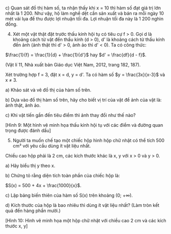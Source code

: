 c) Quan sát đồ thị hàm số, ta nhận thấy khi x = 10 thì hàm số đạt giá trị lớn nhất là 1 200.
Như vậy, hộ làm nghề dệt cần sản xuất và bán ra mỗi ngày 10 mét vải lụa để thu được
lợi nhuận tối đa. Lợi nhuận tối đa này là 1 200 nghìn đồng.

4. Xét một vật thật đặt trước thấu kính hội tụ có tiêu cự f > 0. Gọi d là khoảng cách
từ vật đến thấu kính (d > 0), d' là khoảng cách từ thấu kính đến ảnh (ảnh thật thì
d' > 0, ảnh ảo thì d' < 0). Ta có công thức:

$\frac{1}{f} = \frac{1}{d} + \frac{1}{d'}$ hay $d' = \frac{df}{d - f}$.

(Vật lí 11, Nhà xuất bản Giáo dục Việt Nam, 2012, trang 182, 187).

Xét trường hợp f = 3, đặt x = d, y = d'. Ta có hàm số $y = \frac{3x}{x-3}$ và x ≠ 3.

a) Khảo sát và vẽ đồ thị của hàm số trên.

b) Dựa vào đồ thị hàm số trên, hãy cho biết vị trí của vật để ảnh của vật là: ảnh thật,
ảnh ảo.

c) Khi vật tiến gần đến tiêu điểm thì ảnh thay đổi như thế nào?

[Hình 9: Một hình vẽ minh họa thấu kính hội tụ với các điểm và đường quan trọng được đánh dấu]

5. Người ta muốn chế tạo một chiếc hộp hình hộp chữ nhật
có thể tích 500 cm³ với yêu cầu dùng ít vật liệu nhất.

Chiều cao hộp phải là 2 cm, các kích thước khác là x, y
với x > 0 và y > 0.

a) Hãy biểu thị y theo x.

b) Chứng tỏ rằng diện tích toàn phần của chiếc hộp là:

$S(x) = 500 + 4x + \frac{1000}{x}$.

c) Lập bảng biến thiên của hàm số S(x) trên khoảng (0; +∞).

d) Kích thước của hộp là bao nhiêu thì dùng ít vật liệu nhất? (Làm tròn kết quả đến
hàng phần mười.)

[Hình 10: Hình vẽ minh họa một hộp chữ nhật với chiều cao 2 cm và các kích thước x, y]
